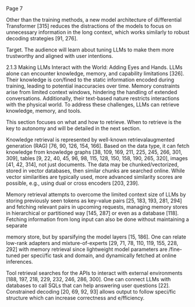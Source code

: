 Page 7

Other than the training methods, a new model architecture of di/fferential Transformer [315] reduces the distractions of the models to focus on unnecessary information in the long context, which works similarly to robust decoding strategies [91, 276].

Target. The audience will learn about tuning LLMs to make them more trustworthy and aligned with user intentions.

2.1.3 Making LLMs Interact with the World: Adding Eyes and Hands. LLMs alone can encounter knowledge, memory, and capability limitations [326]. Their knowledge is con/fined to the static information encoded during training, leading to potential inaccuracies over time. Memory constraints arise from limited context windows, hindering the handling of extended conversations. Additionally, their text-based nature restricts interactions with the physical world. To address these challenges, LLMs can retrieve knowledge, memory, and tools.

This section focuses on what and how to retrieve. When to retrieve is the key to autonomy and will be detailed in the next section.

Knowledge retrieval is represented by well-known retrievalaugmented generation (RAG) [76, 90, 126, 154, 166]. Based on the data type, it can fetch knowledge from knowledge graphs [38, 109, 169, 211, 225, 245, 266, 301, 309], tables [9, 22, 40, 45, 96, 98, 115, 128, 150, 158, 190, 265, 320], images [41, 42, 314], not just documents. The data may be chunked/vectorized, stored in vector databases, then similar chunks are searched online. While vector similarities are typically used, more advanced similarity scores are possible, e.g., using dual or cross encoders [203, 239].

Memory retrieval attempts to overcome the limited context size of LLMs by storing previously seen tokens as key-value pairs [25, 183, 193, 281, 294] and fetching relevant pairs in upcoming requests, managing memory stores in hierarchical or partitioned way [145, 287] or even as a database [118]. Fetching information from long input can also be done without maintaining a separate

memory store, but by sparsifying the model layers [15, 186]. One can relate low-rank adapters and mixture-of-experts [29, 71, 78, 110, 119, 155, 228, 292] with memory retrieval since lightweight model parameters are /fine-tuned per speci/fic task and domain, and dynamically fetched at online inferences.

Tool retrieval searches for the APIs to interact with external environments [188, 197, 218, 229, 232, 246, 286, 300]. One can connect LLMs with databases to call SQLs that can help answering user questions [22]. Constrained decoding [20, 69, 92, 93] allows output to follow speci/fic structure which can increase correctness and e/fficiency.